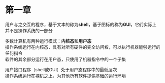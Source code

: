 # 第一章

用户与之交互的程序，基于文本的称为**shell**，基于图标的称为**GUI**，它们实际上并不是操作系统的一部分

多数计算机有两种运行模式：**内核态**和**用户态**  
操作系统运行在内核态，具有对所有硬件的完全访问权，可以执行机器能够运行的任何指令  
软件的其余部分运行在用户态，只使用了机器指令中的一个子集

用户接口程序（shell或GUI）处于用户态程序中的最低层次  
操作系统运行在裸机之上，为其他所有软件提供基础的运行环境